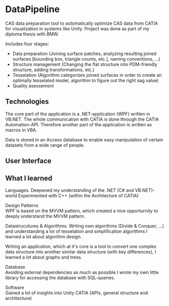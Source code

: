 # DataPipeline
CAS data preparation tool to automatically optimize CAS data from CATIA for visualization in systems like Unity. Project was done as part of my diploma thesis with BMW.

Includes four stages: 
- Data preparation
  (Joining surface patches, analyzing resulting joined surfaces [bounding box, triangle counts, etc.],
  naming conventions, ...)
- Structure management
  (Changing the flat structure into PDM-friendly structure, adding transformations, etc.)
- Tesselation
  (Algorithm categorizes joined surfaces in order to create an optimally tesselated model, 
    algorithm to figure out the right sag value)
- Quality asessement

## Technologies

The core part of the application is a .NET-application (WPF) written in VB.NET. 
The whole communication with CATIA is done through the CATIA Automation-API. Therefore another part of the application is written as macros in VBA.

Data is stored in an Access database to enable easy manipulation of certain datasets from a wide range of people.

## User Interface


## What I learned

Languages. 
Deepened my understanding of the .NET (C# and VB.NET)-world
Experimented with C++ (within the Architecture of CATIA)

Design Patterns  
WPF is based on the MVVM pattern, which created a nice opporturnity to deeply understand the MVVM pattern.

Datastrucutures & Algorithms. 
Writing own algorithms (Divide & Conquer, ...) and understanding a lot of tesselation and simplification algorithms I learned a lot about algorithm design.

Writing an application, which at it's core is a tool to convert one complex data structure into another similar data structure (with key differences), I learned a lot about graphs and trees. 

Database  
Avoiding external dependencies as much as possible I wrote my own little library for accessing the database with SQL-queries.

Software  
Gained a lot of insights into Unity
CATIA (APIs, general structure and architecture)
